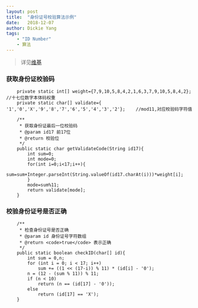 ```yaml
---
layout: post
title:  "身份证号校验算法示例"
date:   2018-12-07
author: Dickie Yang 
tags:	
    - "ID Number" 
    - 算法
---
```


> 详见[维基](https://zh.wikipedia.org/wiki/%E4%B8%AD%E5%8D%8E%E4%BA%BA%E6%B0%91%E5%85%B1%E5%92%8C%E5%9B%BD%E5%85%AC%E6%B0%91%E8%BA%AB%E4%BB%BD%E5%8F%B7%E7%A0%81)
### 获取身份证校验码
```
    private static int[] weight={7,9,10,5,8,4,2,1,6,3,7,9,10,5,8,4,2};    //十七位数字本体码权重
    private static char[] validate={ '1','0','X','9','8','7','6','5','4','3','2'};    //mod11,对应校验码字符值

    /**
     * 获取身份证最后一位校验码
     * @param id17 前17位
     * @return 校验位
     */
    public static char getValidateCode(String id17){
        int sum=0;
        int mode=0;
        for(int i=0;i<17;i++){
            sum=sum+Integer.parseInt(String.valueOf(id17.charAt(i)))*weight[i];
        }
        mode=sum%11;
        return validate[mode];
    }

```

### 校验身份证号是否正确
```
    /**
     * 检查身份证号是否正确
     * @param id 身份证号字符数组
     * @return <code>true</code> 表示正确
     */
    public static boolean checkID(char[] id){
        int sum = 0,n;
        for (int i = 0; i < 17; i++)
            sum += ((1 << (17-i)) % 11) * (id[i] - '0');
        n = (12 - (sum % 11)) % 11;
        if (n < 10)
            return (n == (id[17] - '0'));
        else
            return (id[17] == 'X');
    }

```
